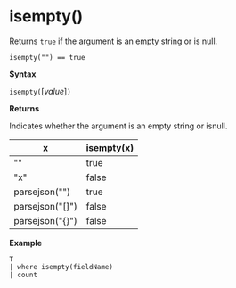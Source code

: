 # isempty()

Returns `true` if the argument is an empty string or is null.
    
<!-- csl -->
```
isempty("") == true
```

**Syntax**

`isempty(`[*value*]`)`

**Returns**

Indicates whether the argument is an empty string or isnull.

|x|isempty(x)
|---|---
| "" | true
|"x" | false
|parsejson("")|true
|parsejson("[]")|false
|parsejson("{}")|false

**Example**

<!-- csl -->
```
T
| where isempty(fieldName)
| count
```

